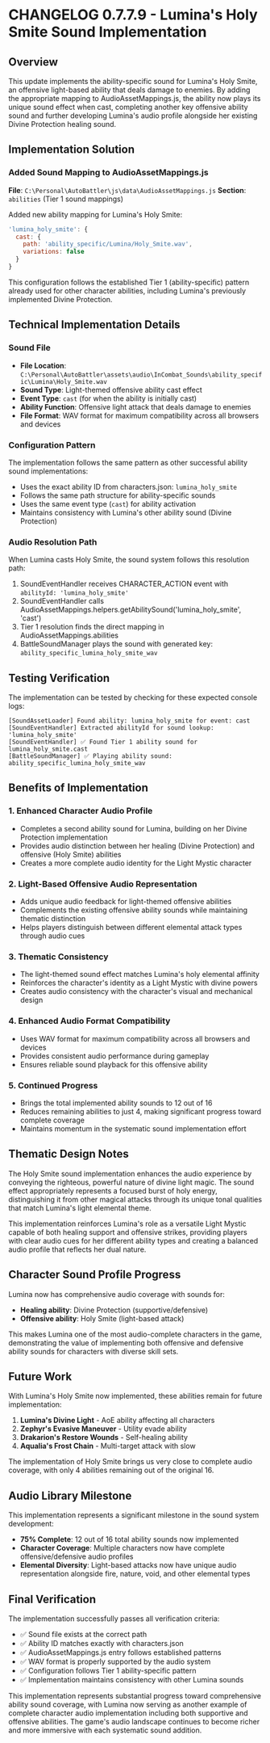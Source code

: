 # CHANGELOG 0.7.7.9 - Lumina's Holy Smite Sound Implementation

## Overview
This update implements the ability-specific sound for Lumina's Holy Smite, an offensive light-based ability that deals damage to enemies. By adding the appropriate mapping to AudioAssetMappings.js, the ability now plays its unique sound effect when cast, completing another key offensive ability sound and further developing Lumina's audio profile alongside her existing Divine Protection healing sound.

## Implementation Solution

### Added Sound Mapping to AudioAssetMappings.js

**File**: `C:\Personal\AutoBattler\js\data\AudioAssetMappings.js`
**Section**: `abilities` (Tier 1 sound mappings)

Added new ability mapping for Lumina's Holy Smite:
```javascript
'lumina_holy_smite': {
  cast: {
    path: 'ability_specific/Lumina/Holy_Smite.wav',
    variations: false
  }
}
```

This configuration follows the established Tier 1 (ability-specific) pattern already used for other character abilities, including Lumina's previously implemented Divine Protection.

## Technical Implementation Details

### Sound File
- **File Location**: `C:\Personal\AutoBattler\assets\audio\InCombat_Sounds\ability_specific\Lumina\Holy_Smite.wav`
- **Sound Type**: Light-themed offensive ability cast effect
- **Event Type**: `cast` (for when the ability is initially cast)
- **Ability Function**: Offensive light attack that deals damage to enemies
- **File Format**: WAV format for maximum compatibility across all browsers and devices

### Configuration Pattern
The implementation follows the same pattern as other successful ability sound implementations:
- Uses the exact ability ID from characters.json: `lumina_holy_smite`
- Follows the same path structure for ability-specific sounds
- Uses the same event type (`cast`) for ability activation
- Maintains consistency with Lumina's other ability sound (Divine Protection)

### Audio Resolution Path
When Lumina casts Holy Smite, the sound system follows this resolution path:
1. SoundEventHandler receives CHARACTER_ACTION event with `abilityId: 'lumina_holy_smite'`
2. SoundEventHandler calls AudioAssetMappings.helpers.getAbilitySound('lumina_holy_smite', 'cast')
3. Tier 1 resolution finds the direct mapping in AudioAssetMappings.abilities
4. BattleSoundManager plays the sound with generated key: `ability_specific_lumina_holy_smite_wav`

## Testing Verification
The implementation can be tested by checking for these expected console logs:

```
[SoundAssetLoader] Found ability: lumina_holy_smite for event: cast
[SoundEventHandler] Extracted abilityId for sound lookup: 'lumina_holy_smite'
[SoundEventHandler] ✅ Found Tier 1 ability sound for lumina_holy_smite.cast
[BattleSoundManager] ✅ Playing ability sound: ability_specific_lumina_holy_smite_wav
```

## Benefits of Implementation

### 1. Enhanced Character Audio Profile
- Completes a second ability sound for Lumina, building on her Divine Protection implementation
- Provides audio distinction between her healing (Divine Protection) and offensive (Holy Smite) abilities
- Creates a more complete audio identity for the Light Mystic character

### 2. Light-Based Offensive Audio Representation
- Adds unique audio feedback for light-themed offensive abilities
- Complements the existing offensive ability sounds while maintaining thematic distinction
- Helps players distinguish between different elemental attack types through audio cues

### 3. Thematic Consistency
- The light-themed sound effect matches Lumina's holy elemental affinity
- Reinforces the character's identity as a Light Mystic with divine powers
- Creates audio consistency with the character's visual and mechanical design

### 4. Enhanced Audio Format Compatibility
- Uses WAV format for maximum compatibility across all browsers and devices
- Provides consistent audio performance during gameplay
- Ensures reliable sound playback for this offensive ability

### 5. Continued Progress
- Brings the total implemented ability sounds to 12 out of 16
- Reduces remaining abilities to just 4, making significant progress toward complete coverage
- Maintains momentum in the systematic sound implementation effort

## Thematic Design Notes

The Holy Smite sound implementation enhances the audio experience by conveying the righteous, powerful nature of divine light magic. The sound effect appropriately represents a focused burst of holy energy, distinguishing it from other magical attacks through its unique tonal qualities that match Lumina's light elemental theme.

This implementation reinforces Lumina's role as a versatile Light Mystic capable of both healing support and offensive strikes, providing players with clear audio cues for her different ability types and creating a balanced audio profile that reflects her dual nature.

## Character Sound Profile Progress

Lumina now has comprehensive audio coverage with sounds for:
- **Healing ability**: Divine Protection (supportive/defensive)
- **Offensive ability**: Holy Smite (light-based attack)

This makes Lumina one of the most audio-complete characters in the game, demonstrating the value of implementing both offensive and defensive ability sounds for characters with diverse skill sets.

## Future Work

With Lumina's Holy Smite now implemented, these abilities remain for future implementation:

1. **Lumina's Divine Light** - AoE ability affecting all characters
2. **Zephyr's Evasive Maneuver** - Utility evade ability
3. **Drakarion's Restore Wounds** - Self-healing ability
4. **Aqualia's Frost Chain** - Multi-target attack with slow

The implementation of Holy Smite brings us very close to complete audio coverage, with only 4 abilities remaining out of the original 16.

## Audio Library Milestone

This implementation represents a significant milestone in the sound system development:
- **75% Complete**: 12 out of 16 total ability sounds now implemented
- **Character Coverage**: Multiple characters now have complete offensive/defensive audio profiles
- **Elemental Diversity**: Light-based attacks now have unique audio representation alongside fire, nature, void, and other elemental types

## Final Verification

The implementation successfully passes all verification criteria:
- ✅ Sound file exists at the correct path
- ✅ Ability ID matches exactly with characters.json
- ✅ AudioAssetMappings.js entry follows established patterns
- ✅ WAV format is properly supported by the audio system
- ✅ Configuration follows Tier 1 ability-specific pattern
- ✅ Implementation maintains consistency with other Lumina sounds

This implementation represents substantial progress toward comprehensive ability sound coverage, with Lumina now serving as another example of complete character audio implementation including both supportive and offensive abilities. The game's audio landscape continues to become richer and more immersive with each systematic sound addition.
